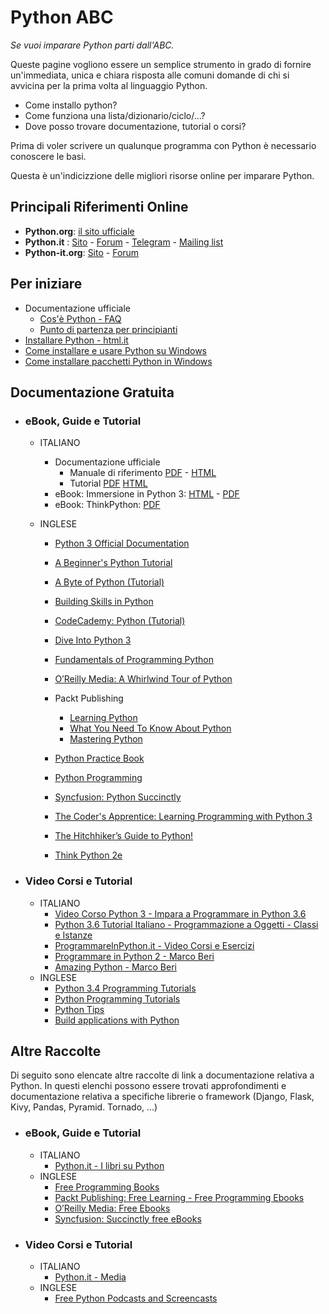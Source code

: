 # Python ABC

_Se vuoi imparare Python parti dall'ABC._

Queste pagine vogliono essere un semplice strumento in grado di fornire un'immediata, unica e chiara risposta alle comuni domande di chi si avvicina per la prima volta al linguaggio Python.

* Come installo python?
* Come funziona una lista/dizionario/ciclo/...?
* Dove posso trovare documentazione, tutorial o corsi?

Prima di voler scrivere un qualunque programma con Python è necessario conoscere le basi.

Questa è un'indicizzione delle migliori risorse online per imparare Python.


## Principali Riferimenti Online
* **Python.org**: [il sito ufficiale](https://docs.python.org)
* **Python.it** : [Sito](http://www.python.it/) - [Forum](http://www.python.it/forum) - [Telegram](https://t.me/pythonita) - [Mailing list](http://www.python.it/comunita/mailing-list/)
* **Python-it.org**: [Sito](http://www.python-it.org) - [Forum](http://www.python-it.org/forum)

## Per iniziare

  * Documentazione ufficiale
     * [Cos'è Python - FAQ](http://python.it/doc/faq/)
     * [Punto di partenza per principianti](http://python.it/doc/newbie/)
  * [Installare Python - html.it](http://www.html.it/pag/15609/installare-python/)
  * [Come installare e usare Python su Windows](https://gist.github.com/ricpol/2ca0ae46f02bfddf08036fa85519aa97)
  * [Come installare pacchetti Python in Windows](https://gist.github.com/ricpol/2ca0ae46f02bfddf08036fa85519aa97)

## Documentazione Gratuita

* ### eBook, Guide e Tutorial
  * ITALIANO
      * Documentazione ufficiale
          * Manuale di riferimento [PDF](http://docs.python.it/paper-a4/ref.pdf) - [HTML](http://docs.python.it/paper-a4/ref-html.tar.gz)
          * Tutorial [PDF](http://docs.python.it/paper-a4/tut.pdf) [HTML](http://docs.python.it/paper-a4/lib-html.tar.gz)
      * eBook: Immersione in Python 3: [HTML](http://gpiancastelli.altervista.org/dip3-it/) - [PDF](http://gpiancastelli.altervista.org/dip3-it/d/diveintopython3-it-pdf-latest.zip)
      * eBook: ThinkPython: [PDF](https://github.com/AllenDowney/ThinkPythonItalian/blob/master/thinkpython_italian.pdf)

  * INGLESE

      * [Python 3 Official Documentation](https://docs.python.org/3/download.html)

      * [A Beginner's Python Tutorial](https://en.wikibooks.org/wiki/A_Beginner%27s_Python_Tutorial)
      * [A Byte of Python (Tutorial)](https://python.swaroopch.com/first_steps.html)
      * [Building Skills in Python](http://www.itmaybeahack.com/book/python-2.6/latex/BuildingSkillsinPython.pdf)
      * [CodeCademy: Python (Tutorial)](https://www.codecademy.com/learn/python)
      * [Dive Into Python 3](http://getpython3.com/diveintopython3/)
      * [Fundamentals of Programming Python](http://python.cs.southern.edu/pythonbook/pythonbook.pdf)
      * [O’Reilly Media: A Whirlwind Tour of Python](http://www.oreilly.com/programming/free/files/a-whirlwind-tour-of-python.pdf)
      * Packt Publishing
          * [Learning Python](https://www.packtpub.com/packt/free-ebook/learning-python)
          * [What You Need To Know About Python](https://www.packtpub.com/packt/free-ebook/what-you-need-know-about-python)
          * [Mastering Python](https://www.packtpub.com/free-ebook/mastering-python)
      * [Python Practice Book](https://anandology.com/python-practice-book/index.html)
      * [Python Programming](https://upload.wikimedia.org/wikipedia/commons/9/91/Python_Programming.pdf)
      * [Syncfusion: Python Succinctly](https://www.syncfusion.com/ebooks/python)
      * [The Coder's Apprentice: Learning Programming with Python 3](http://www.spronck.net/pythonbook/)
      * [The Hitchhiker’s Guide to Python!](http://docs.python-guide.org/en/latest/)
      * [Think Python 2e](http://greenteapress.com/wp/think-python-2e/)

* ### Video Corsi e Tutorial
  * ITALIANO
      * [Video Corso Python 3 - Impara a Programmare in Python 3.6](https://www.youtube.com/playlist?list=PLHUQL6-_n9Zes1VLMgJbLa8IIOHT9x4Nu)
      * [Python 3.6 Tutorial Italiano - Programmazione a Oggetti - Classi e Istanze](https://www.youtube.com/watch?v=nmoJf-Ei4TA&list=PLHUQL6-_n9ZdD3JMKg4On4NFh8bBg3Ckn)
      * [ProgrammareInPython.it - Video Corsi e Esercizi](https://www.programmareinpython.it/programmare-in-python/)
      * [Programmare in Python 2 - Marco Beri](https://www.youtube.com/playlist?list=PLC4DEDAECF24B855D)
      * [Amazing Python - Marco Beri](https://www.youtube.com/watch?v=O0DLSD5o5VU&list=PLu-RPGHOxmPVN7WbrlmO6Vc2gb8djB3_n)
  * INGLESE
      * [Python 3.4 Programming Tutorials](https://www.youtube.com/playlist?list=PL6gx4Cwl9DGAcbMi1sH6oAMk4JHw91mC_)
      * [Python Programming Tutorials](https://www.youtube.com/playlist?list=PLEA1FEF17E1E5C0DA)
      * [Python Tips](https://www.youtube.com/playlist?list=PLP8GkvaIxJP3ignHY_Dq7bFsvwzAcqZ1i)
      * [Build applications with Python](https://www.youtube.com/playlist?list=PL41psiCma00wwvtQyLFMFpzWxUYmSZwZy)

## Altre Raccolte
Di seguito sono elencate altre raccolte di link a documentazione relativa a Python.
In questi elenchi possono essere trovati approfondimenti e documentazione relativa a specifiche librerie o framework (Django, Flask, Kivy, Pandas, Pyramid. Tornado, ...)

* ### eBook, Guide e Tutorial
  * ITALIANO
      * [Python.it - I libri su Python](http://www.python.it/doc/libri/)
  * INGLESE
      * [Free Programming Books](https://github.com/EbookFoundation/free-programming-books/blob/master/free-podcasts-screencasts-en.md#python)
      * [Packt Publishing: Free Learning - Free Programming Ebooks](https://www.packtpub.com/packt/offers/free-learning)
      * [O’Reilly Media: Free Ebooks](http://www.oreilly.com/free/reports.html)
      * [Syncfusion: Succinctly free eBooks](https://www.syncfusion.com/ebooks)

*  ### Video Corsi e Tutorial
   * ITALIANO
       * [Python.it - Media](http://python.it/doc/media/)
   * INGLESE
      * [Free Python Podcasts and Screencasts](https://github.com/EbookFoundation/free-programming-books/blob/master/free-podcasts-screencasts-en.md#python)
